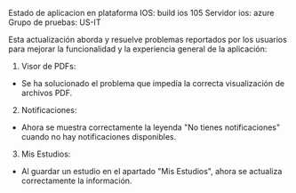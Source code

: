 Estado de aplicacion en plataforma IOS:
build ios 105
Servidor ios: azure
Grupo de pruebas: US-IT

Esta actualización aborda y resuelve problemas reportados por los usuarios para mejorar la funcionalidad y la experiencia general de la aplicación:

1. Visor de PDFs:
- Se ha solucionado el problema que impedía la correcta visualización de archivos PDF.
2. Notificaciones:
- Ahora se muestra correctamente la leyenda "No tienes notificaciones" cuando no hay notificaciones disponibles.
3. Mis Estudios:
- Al guardar un estudio en el apartado "Mis Estudios", ahora se actualiza correctamente la información.